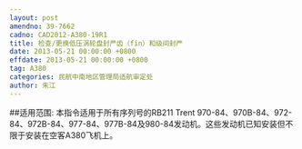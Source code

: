 ```yaml
---
layout: post
amendno: 39-7662
cadno: CAD2012-A380-19R1
title: 检查/更换低压涡轮盘封严齿（fin）和级间封严
date: 2013-05-21 00:00:00 +0800
effdate: 2013-05-21 00:00:00 +0800
tag: A380
categories: 民航中南地区管理局适航审定处
author: 朱江
---
```


##适用范围:
本指令适用于所有序列号的RB211 Trent 970-84、970B-84、972-84、972B-84、977-84、977B-84及980-84发动机。这些发动机已知安装但不限于安装在空客A380飞机上。

